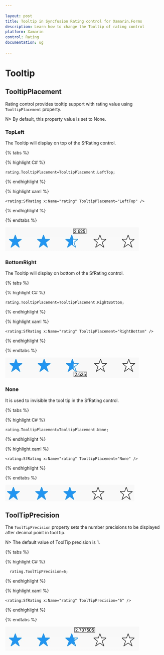 ```yaml
---

layout: post
title: Tooltip in Syncfusion Rating control for Xamarin.Forms
description: Learn how to change the Tooltip of rating control
platform: Xamarin
control: Rating
documentation: ug

---
```



# Tooltip

## TooltipPlacement

Rating control provides tooltip support with rating value using `TooltipPlacement` property. 

N> By default, this property value is set to None.

### TopLeft 

The Tooltip will display on top of the SfRating control. 

{% tabs %}

{% highlight C# %}

	rating.TooltipPlacement=TooltipPlacement.LeftTop;

{% endhighlight %} 

{% highlight xaml %}

	<rating:SfRating x:Name="rating" TooltipPlacement="LeftTop" />
	
{% endhighlight %}

{% endtabs %}

![](images/topLeft.jpg) 

### BottomRight

The Tooltip will display on bottom of the SfRating control.

{% tabs %}

{% highlight C# %}

	rating.TooltipPlacement=TooltipPlacement.RightBottom;

{% endhighlight %}

{% highlight xaml %}

	<rating:SfRating x:Name="rating" TooltipPlacement="RightBottom" />
	
{% endhighlight %}

{% endtabs %}

![](images/rightBottom.jpg)

### None

It is used to invisible the tool tip in the SfRating control.

{% tabs %}

{% highlight C# %}

	rating.TooltipPlacement=TooltipPlacement.None;

{% endhighlight %}

{% highlight xaml %}

	<rating:SfRating x:Name="rating" TooltipPlacement="None" />
	
{% endhighlight %}

{% endtabs %}

![](images/null.jpg)

## ToolTipPrecision

The `ToolTipPrecision` property sets the number precisions to be displayed after decimal point in tool tip. 

N> The default value of ToolTip precision is 1.

{% tabs %}

{% highlight C# %}

      rating.ToolTipPrecision=6;

{% endhighlight %}

{% highlight xaml %}

	<rating:SfRating x:Name="rating" ToolTipPrecision="6" />
	
{% endhighlight %}

{% endtabs %}

![](images/toolTipPrecision.jpg)